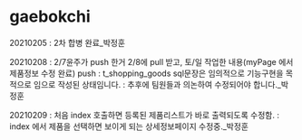 # gaebokchi

20210205 : 2차 합병 완료_박정훈

20210208 : 2/7윤주가 push 한거 2/8에 pull 받고, 토/일 작업한 내용(myPage 에서 제품정보 수정 완료) push
         : t_shopping_goods sql문장은 임의적으로 기능구현을 목적으로 임으로 작성된 상태임니다.
         : 추후에 팀원들과 의논하여 수정되어야 합니다._박정훈
         
20210209 : 처음 index 호출하면 등록된 제품리스트가 바로 출력되도록 수정함.
         : index 에서 제품을 선택하면 보이게 되는 상세정보페이지 수정중._박정훈
         
